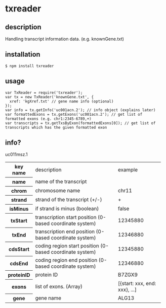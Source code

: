 txreader
=========

description
------------
Handling transcript information data.
(e.g. knownGene.txt)

installation
-------------

    $ npm install txreader

usage
------
    var TxReader = require('txreader');
    var tx = new TxReader('knownGene.txt', {
      xref: 'kgXref.txt' // gene name info (optional)
    });
    var info = tx.getInfo('uc001acn.2'); // info object (explains later)
    var formattedExons = tx.getExons('uc001acn.2'); // get list of formatted exons (e.g. chr1:2345-6789,+)
    var transcripts = tx.getTxsByExon(formattedExons[0]); // get list of transcripts which has the given formatted exon

info?
------

<table>
<tr><th>key name</th>
<td>description</td>
<td>example</td></tr>

<tr><th>name</th>
<td>name of the transcript</td>
<td></td>uc011msz.1</tr>

<tr><th>chrom</th>
<td>chromosome name</td>
<td>chr11</td></tr>

<tr><th>strand</th>
<td>strand of the transcript (+/-)</td>
<td>+</td></tr>

<tr><th>isMinus</th>
<td>if strand is minus (boolean)</td>
<td>false</td></tr>

<tr><th>txStart</th>
<td>transcription start position (0-based coordinate system)</td>
<td>12345880</td></tr>

<tr><th>txEnd</th>
<td>transcription end position (0-based coordinate system)</td>
<td>12346880</td></tr>

<tr><th>cdsStart</th>
<td>coding region start position (0-based coordinate system)</td>
<td>12345880</td></tr>

<tr><th>cdsEnd</th>
<td>coding region end position (0-based coordinate system)</td>
<td>12346880</td></tr>

<!--
<tr><th>exonCount</th>
<td>the number of exons</td>
<td>5</td></tr>

<tr><th>exonStarts</th>
<td>exon start positions (0-based) (Array)</td>
<td>[1234, 2345]</td></tr>

<tr><th>exonEnds</th>
<td>exon end positions (0-based) (Array)</td>
<td>[1245, 3456]</td></tr>
-->

<tr><th>proteinID</th>
<td>protein ID</td>
<td>B7ZGX9</td></tr>

<tr><th>exons</th>
<td>list of exons. (Array)</td>
<td>[{start: xxx, end: xxx}, ...]</td></tr>

<tr><th>gene</th>
<td>gene name</td>
<td>ALG13</td></tr>


</table>
